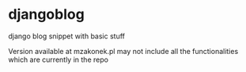 # djangoblog
django blog snippet with basic stuff

Version available at mzakonek.pl may not include all the functionalities which are currently in the repo
